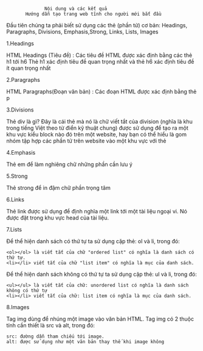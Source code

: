                   Nội dung và các kết quả
           Hướng dẫn tạo trang web tĩnh cho người mới bắt đầu

  Đầu tiên chúng ta phải biết sử dụng các thẻ (phần tử) cơ bản: Headings, Paragraphs, Divisions, Emphasis,Strong, Links, Lists, Images

1.Headings

HTML Headings (Tiêu đề) :
    Các tiêu đề HTML được xác định bằng các thẻ h1 tới h6
    Thẻ h1 xác định tiêu đề quan trọng nhất và thẻ h6 xác định tiêu đề ít quan trọng nhất


2.Paragraphs

HTML Paragraphs(Đoạn văn bản) :
    Các đoạn HTML được xác định bằng thẻ p


3.Divisions

Thẻ div là gì?
    Đây là cái thẻ mà nó là chữ viết tắt của division (nghĩa là khu trong tiếng Việt theo từ điển kỹ thuật chung) được sử dụng để tạo ra
    một khu vực kiểu block nào đó trên một website, hay bạn có thể hiểu là gom nhóm tập hợp các phần tử trên website vào một khu vực với thẻ <div>


4.Emphasis

Thẻ em để làm nghiêng chữ những phần cần lưu ý


5.Strong

Thẻ strong để in đậm chữ phần trọng tâm


6.Links

Thẻ link được sử dụng để định nghĩa một link tới một tài liệu ngoại vi. Nó được đặt trong khu vực head của tài liệu.

7.Lists

Để thể hiện danh sách có thứ tự ta sử dụng cặp thẻ: ol và li, trong đó:

    <ol></ol> là viết tắt của chữ "ordered list" có nghĩa là danh sách có thứ tự.
    <li></li> viết tắt của chữ "list item" có nghĩa là mục của danh sách.


Để thể hiện danh sách không có thứ tự ta sử dụng cặp thẻ: ul và li, trong đó:

    <ul></ul> là viết tắt của chữ: unordered list có nghĩa là danh sách không có thứ tự
    <li></li> viết tắt của chữ: list item có nghĩa là mục của danh sách.



8.Images

Tag img dùng để nhúng một image vào văn bản HTML.
Tag img có 2 thuộc tính cần thiết là src và alt, trong đó:

    src: đường dẫn tham chiếu tới image.
    alt: được sử dụng như một văn bản thay thế khi image không
